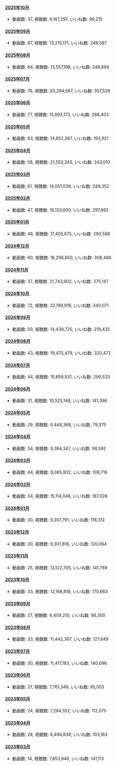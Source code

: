 #### [2025年10月](videos/202510 "wikilink")

-   動画数: 37, 視聴数: 6,167,297, いいね数: 96,215

#### [2025年09月](videos/202509 "wikilink")

-   動画数: 87, 視聴数: 13,215,171, いいね数: 249,587

#### [2025年08月](videos/202508 "wikilink")

-   動画数: 64, 視聴数: 13,557,198, いいね数: 248,894

#### [2025年07月](videos/202507 "wikilink")

-   動画数: 76, 視聴数: 20,294,667, いいね数: 357,529

#### [2025年06月](videos/202506 "wikilink")

-   動画数: 77, 視聴数: 15,693,173, いいね数: 288,403

#### [2025年05月](videos/202505 "wikilink")

-   動画数: 63, 視聴数: 14,852,387, いいね数: 193,921

#### [2025年04月](videos/202504 "wikilink")

-   動画数: 58, 視聴数: 21,553,243, いいね数: 343,010

#### [2025年03月](videos/202503 "wikilink")

-   動画数: 61, 視聴数: 14,051,039, いいね数: 249,352

#### [2025年02月](videos/202502 "wikilink")

-   動画数: 47, 視聴数: 16,133,600, いいね数: 297,683

#### [2025年01月](videos/202501 "wikilink")

-   動画数: 48, 視聴数: 17,405,675, いいね数: 290,588

#### [2024年12月](videos/202412 "wikilink")

-   動画数: 60, 視聴数: 18,298,850, いいね数: 308,488

#### [2024年11月](videos/202411 "wikilink")

-   動画数: 37, 視聴数: 21,743,602, いいね数: 375,147

#### [2024年10月](videos/202410 "wikilink")

-   動画数: 72, 視聴数: 22,199,919, いいね数: 340,071

#### [2024年09月](videos/202409 "wikilink")

-   動画数: 50, 視聴数: 14,439,725, いいね数: 219,435

#### [2024年08月](videos/202408 "wikilink")

-   動画数: 43, 視聴数: 19,475,479, いいね数: 320,472

#### [2024年07月](videos/202407 "wikilink")

-   動画数: 44, 視聴数: 15,659,931, いいね数: 290,533

#### [2024年06月](videos/202406 "wikilink")

-   動画数: 31, 視聴数: 10,525,148, いいね数: 141,396

#### [2024年05月](videos/202405 "wikilink")

-   動画数: 29, 視聴数: 6,448,368, いいね数: 79,375

#### [2024年04月](videos/202404 "wikilink")

-   動画数: 34, 視聴数: 9,384,347, いいね数: 98,592

#### [2024年03月](videos/202403 "wikilink")

-   動画数: 44, 視聴数: 9,085,932, いいね数: 109,716

#### [2024年02月](videos/202402 "wikilink")

-   動画数: 34, 視聴数: 15,114,048, いいね数: 187,028

#### [2024年01月](videos/202401 "wikilink")

-   動画数: 30, 視聴数: 9,307,791, いいね数: 118,312

#### [2023年12月](videos/202312 "wikilink")

-   動画数: 30, 視聴数: 9,301,816, いいね数: 120,064

#### [2023年11月](videos/202311 "wikilink")

-   動画数: 25, 視聴数: 13,122,705, いいね数: 141,769

#### [2023年10月](videos/202310 "wikilink")

-   動画数: 33, 視聴数: 12,168,818, いいね数: 170,663

#### [2023年09月](videos/202309 "wikilink")

-   動画数: 27, 視聴数: 6,409,210, いいね数: 86,300

#### [2023年08月](videos/202308 "wikilink")

-   動画数: 33, 視聴数: 11,442,367, いいね数: 127,649

#### [2023年07月](videos/202307 "wikilink")

-   動画数: 30, 視聴数: 11,417,183, いいね数: 140,096

#### [2023年06月](videos/202306 "wikilink")

-   動画数: 27, 視聴数: 7,761,349, いいね数: 95,003

#### [2023年05月](videos/202305 "wikilink")

-   動画数: 24, 視聴数: 7,294,552, いいね数: 112,075

#### [2023年04月](videos/202304 "wikilink")

-   動画数: 28, 視聴数: 6,494,839, いいね数: 103,163

#### [2023年03月](videos/202303 "wikilink")

-   動画数: 14, 視聴数: 7,853,846, いいね数: 141,113

